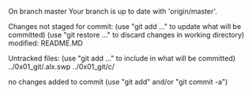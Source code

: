 On branch master
Your branch is up to date with 'origin/master'.

Changes not staged for commit:
  (use "git add <file>..." to update what will be committed)
  (use "git restore <file>..." to discard changes in working directory)
	modified:   README.MD

Untracked files:
  (use "git add <file>..." to include in what will be committed)
	../0x01_git/.alx.swp
	../0x01_git/c/

no changes added to commit (use "git add" and/or "git commit -a")
